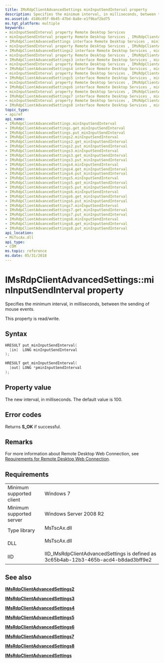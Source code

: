 ```yaml
---
title: IMsRdpClientAdvancedSettings minInputSendInterval property
description: Specifies the minimum interval, in milliseconds, between the sending of mouse events.
ms.assetid: d186c05f-0b45-47bd-8a8e-e1f9baf2bd75
ms.tgt_platform: multiple
keywords:
- minInputSendInterval property Remote Desktop Services
- minInputSendInterval property Remote Desktop Services , IMsRdpClientAdvancedSettings interface
- IMsRdpClientAdvancedSettings interface Remote Desktop Services , minInputSendInterval property
- minInputSendInterval property Remote Desktop Services , IMsRdpClientAdvancedSettings2 interface
- IMsRdpClientAdvancedSettings2 interface Remote Desktop Services , minInputSendInterval property
- minInputSendInterval property Remote Desktop Services , IMsRdpClientAdvancedSettings3 interface
- IMsRdpClientAdvancedSettings3 interface Remote Desktop Services , minInputSendInterval property
- minInputSendInterval property Remote Desktop Services , IMsRdpClientAdvancedSettings4 interface
- IMsRdpClientAdvancedSettings4 interface Remote Desktop Services , minInputSendInterval property
- minInputSendInterval property Remote Desktop Services , IMsRdpClientAdvancedSettings5 interface
- IMsRdpClientAdvancedSettings5 interface Remote Desktop Services , minInputSendInterval property
- minInputSendInterval property Remote Desktop Services , IMsRdpClientAdvancedSettings6 interface
- IMsRdpClientAdvancedSettings6 interface Remote Desktop Services , minInputSendInterval property
- minInputSendInterval property Remote Desktop Services , IMsRdpClientAdvancedSettings7 interface
- IMsRdpClientAdvancedSettings7 interface Remote Desktop Services , minInputSendInterval property
- minInputSendInterval property Remote Desktop Services , IMsRdpClientAdvancedSettings8 interface
- IMsRdpClientAdvancedSettings8 interface Remote Desktop Services , minInputSendInterval property
topic_type:
- apiref
api_name:
- IMsRdpClientAdvancedSettings.minInputSendInterval
- IMsRdpClientAdvancedSettings.get_minInputSendInterval
- IMsRdpClientAdvancedSettings.put_minInputSendInterval
- IMsRdpClientAdvancedSettings2.minInputSendInterval
- IMsRdpClientAdvancedSettings2.get_minInputSendInterval
- IMsRdpClientAdvancedSettings2.put_minInputSendInterval
- IMsRdpClientAdvancedSettings3.minInputSendInterval
- IMsRdpClientAdvancedSettings3.get_minInputSendInterval
- IMsRdpClientAdvancedSettings3.put_minInputSendInterval
- IMsRdpClientAdvancedSettings4.minInputSendInterval
- IMsRdpClientAdvancedSettings4.get_minInputSendInterval
- IMsRdpClientAdvancedSettings4.put_minInputSendInterval
- IMsRdpClientAdvancedSettings5.minInputSendInterval
- IMsRdpClientAdvancedSettings5.get_minInputSendInterval
- IMsRdpClientAdvancedSettings5.put_minInputSendInterval
- IMsRdpClientAdvancedSettings6.minInputSendInterval
- IMsRdpClientAdvancedSettings6.get_minInputSendInterval
- IMsRdpClientAdvancedSettings6.put_minInputSendInterval
- IMsRdpClientAdvancedSettings7.minInputSendInterval
- IMsRdpClientAdvancedSettings7.get_minInputSendInterval
- IMsRdpClientAdvancedSettings7.put_minInputSendInterval
- IMsRdpClientAdvancedSettings8.minInputSendInterval
- IMsRdpClientAdvancedSettings8.get_minInputSendInterval
- IMsRdpClientAdvancedSettings8.put_minInputSendInterval
api_location:
- MsTscAx.dll
api_type:
- COM
ms.topic: reference
ms.date: 05/31/2018
---
```


# IMsRdpClientAdvancedSettings::minInputSendInterval property

Specifies the minimum interval, in milliseconds, between the sending of mouse events.

This property is read/write.

## Syntax


```C++
HRESULT put_minInputSendInterval(
  [in]  LONG minInputSendInterval
);

HRESULT get_minInputSendInterval(
  [out] LONG *pminInputSendInterval
);
```



## Property value

The new interval, in milliseconds. The default value is 100.

## Error codes

Returns **S\_OK** if successful.

## Remarks

For more information about Remote Desktop Web Connection, see [Requirements for Remote Desktop Web Connection](requirements-for-remote-desktop-web-connection.md).

## Requirements



|                                     |                                                                                                 |
|-------------------------------------|-------------------------------------------------------------------------------------------------|
| Minimum supported client<br/> | Windows 7<br/>                                                                            |
| Minimum supported server<br/> | Windows Server 2008 R2<br/>                                                               |
| Type library<br/>             | <dl> <dt>MsTscAx.dll</dt> </dl>          |
| DLL<br/>                      | <dl> <dt>MsTscAx.dll</dt> </dl>          |
| IID<br/>                      | IID\_IMsRdpClientAdvancedSettings is defined as 3c65b4ab-12b3-465b-acd4-b8dad3bff9e2<br/> |



## See also

<dl> <dt>

[**IMsRdpClientAdvancedSettings2**](imsrdpclientadvancedsettings2.md)
</dt> <dt>

[**IMsRdpClientAdvancedSettings3**](imstscadvancedsettings-interface.md)
</dt> <dt>

[**IMsRdpClientAdvancedSettings4**](imsrdpclientadvancedsettings4.md)
</dt> <dt>

[**IMsRdpClientAdvancedSettings5**](imsrdpclientadvancedsettings5.md)
</dt> <dt>

[**IMsRdpClientAdvancedSettings6**](imsrdpclientadvancedsettings6.md)
</dt> <dt>

[**IMsRdpClientAdvancedSettings7**](imsrdpclientadvancedsettings7.md)
</dt> <dt>

[**IMsRdpClientAdvancedSettings8**](imsrdpclientadvancedsettings8.md)
</dt> <dt>

[**IMsRdpClientAdvancedSettings**](imsrdpclientadvancedsettings-interface.md)
</dt> </dl>

 

 





